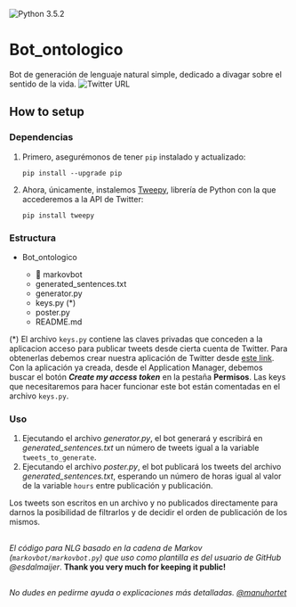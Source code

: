 ![Python 3.5.2](https://img.shields.io/badge/python-3.5.2-blue.svg)

# Bot_ontologico

Bot de generación de lenguaje natural simple, dedicado a divagar sobre el sentido de la vida. ![Twitter URL](https://img.shields.io/twitter/url/https/twitter.com/fold_left.svg?style=social&label=Follow%20%40Bot_ontologico)




## How to setup

### Dependencias

1. Primero, asegurémonos de tener `pip` instalado y actualizado:

    ```
    pip install --upgrade pip
    ```
    
1. Ahora, únicamente, instalemos [Tweepy](http://www.tweepy.org/), librería de Python con la que accederemos a la API de Twitter:

    ```
    pip install tweepy
    ```
    
    
### Estructura

- Bot_ontologico

  - :file_folder: markovbot 
  - generated_sentences.txt
  - generator.py
  - keys.py (*)
  - poster.py
  - README.md
  
(*) El archivo `keys.py` contiene las claves privadas que conceden a la aplicacion acceso para publicar tweets desde cierta cuenta de Twitter.
  Para obtenerlas debemos crear nuestra aplicación de Twitter desde [este link](https://www.digitalocean.com/community/tutorials/how-to-create-a-twitter-app). Con la aplicación ya creada, desde el Application Manager, debemos buscar el botón _**Create my access token**_ en la pestaña **Permisos**. 
  Las keys que necesitaremos para hacer funcionar este bot están comentadas en el archivo `keys.py`.


### Uso

1. Ejecutando el archivo *generator.py*, el bot generará y escribirá en *generated_sentences.txt* un número de tweets igual a la variable `tweets_to_generate`. 
1. Ejecutando el archivo *poster.py*, el bot publicará los tweets del archivo *generated_sentences.txt*, esperando un número de horas igual al valor de la variable `hours` entre publicación y publicación.

Los tweets son escritos en un archivo y no publicados directamente para darnos la posibilidad de filtrarlos y de decidir el orden de publicación de los mismos.

##

*El código para NLG basado en la cadena de Markov (`markovbot/markovbot.py`) que uso como plantilla es del usuario de GitHub @esdalmaijer*.
**Thank you very much for keeping it public!**

##

*No dudes en pedirme ayuda o explicaciones más detalladas.* *[@manuhortet](https://twitter.com/manuhortet?lang=en)*

